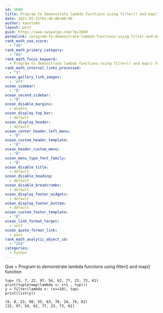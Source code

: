 ```yaml
---
id: 1688
title: Program to demonstrate lambda functions using filter() and map() function
date: 2021-05-22T01:46:06+00:00
author: kaustubh
layout: post
guid: https://www.swayalgo.com/?p=1688
permalink: /program-to-demonstrate-lambda-functions-using-filter-and-map-function/
rank_math_seo_score:
  - "49"
rank_math_primary_category:
  - "85"
rank_math_focus_keyword:
  - Program to demonstrate lambda functions using filter() and map() function
rank_math_internal_links_processed:
  - "1"
ocean_gallery_link_images:
  - 'off'
ocean_sidebar:
  - "0"
ocean_second_sidebar:
  - "0"
ocean_disable_margins:
  - enable
ocean_display_top_bar:
  - default
ocean_display_header:
  - default
ocean_center_header_left_menu:
  - "0"
ocean_custom_header_template:
  - "0"
ocean_header_custom_menu:
  - "0"
ocean_menu_typo_font_family:
  - "0"
ocean_disable_title:
  - default
ocean_disable_heading:
  - default
ocean_disable_breadcrumbs:
  - default
ocean_display_footer_widgets:
  - default
ocean_display_footer_bottom:
  - default
ocean_custom_footer_template:
  - "0"
ocean_link_format_target:
  - self
ocean_quote_format_link:
  - post
rank_math_analytic_object_id:
  - "254"
categories:
  - Python
---
```

Que > Program to demonstrate lambda functions using filter() and map() function

<pre class="wp-block-code"><code>tup= (5, 7, 22, 97, 54, 62, 77, 23, 73, 61)
print(tuple(map(lambda x: x+1 , tup)))
y = filter(lambda x: (x>=10), tup)
print(list(y))</code></pre>

<pre class="wp-block-code"><code>(6, 8, 23, 98, 55, 63, 78, 24, 74, 62)
&#91;22, 97, 54, 62, 77, 23, 73, 61]</code></pre>